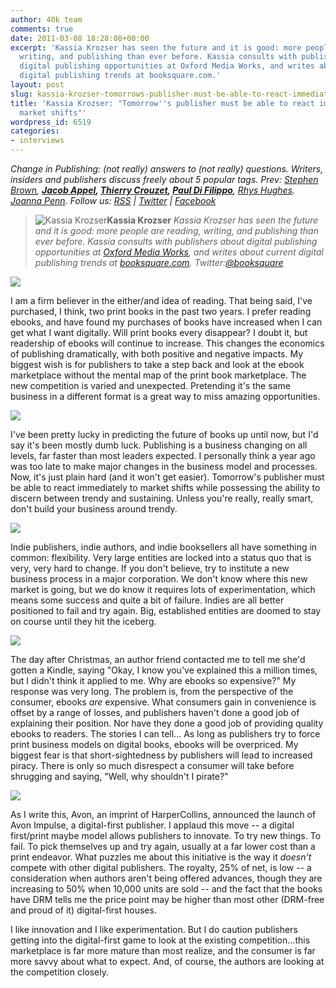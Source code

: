 ```yaml
---
author: 40k team
comments: true
date: 2011-03-08 18:28:08+00:00
excerpt: 'Kassia Krozser has seen the future and it is good: more people are reading,
  writing, and publishing than ever before. Kassia consults with publishers about
  digital publishing opportunities at Oxford Media Works, and writes about current
  digital publishing trends at booksquare.com.'
layout: post
slug: kassia-krozser-tomorrows-publisher-must-be-able-to-react-immediately-to-market-shifts
title: 'Kassia Krozser: "Tomorrow''s publisher must be able to react immediately to
  market shifts"'
wordpress_id: 6519
categories:
- interviews
---
```


_Change in Publishing: (not really) answers to (not really) questions.
Writers, insiders and publishers discuss freely about 5 popular tags.
Prev: [Stephen Brown](http://www.40kbooks.com/?p=4801), __[Jacob Appel](http://www.40kbooks.com/?p=4928), [Thierry Crouzet](http://www.40kbooks.com/?p=5086), [Paul Di Filippo](http://www.40kbooks.com/?p=5181)__, [Rhys Hughes](http://www.40kbooks.com/?p=6226). [Joanna Penn](http://www.40kbooks.com/?p=6439).
Follow us: [RSS](http://feeds.feedburner.com/40kbooks) | [Twitter](http://twitter.com/#!/40kBooks) | [Facebook](http://www.facebook.com/40kbooks)_


> ![Kassia Krozser](http://www.40kbooks.com/wp-content/uploads/kassia2-150x150.jpg)**Kassia Krozser**
_Kassia Krozser has seen the future and it is good: more people are reading, writing, and publishing than ever before. Kassia consults with publishers about digital publishing opportunities at [Oxford Media Works](http://www.toccon.com/toc2011/public/schedule/speaker/www.oxfordmediaworks.com/), and writes about current digital publishing trends at [booksquare.com](http://www.booksquare.com/).
Twitter:[@booksquare](http://twitter.com/#!/booksquare)_


[![](http://www.40kbooks.com/wp-content/uploads/tagebook.jpg)](http://www.40kbooks.com/?attachment_id=4810)

I am a firm believer in the either/and idea of reading. That being said, I've purchased, I think, two print books in the past two years. I prefer reading ebooks, and have found my purchases of books have increased when I can get what I want digitally. Will print books every disappear? I doubt it, but readership of ebooks will continue to increase. This changes the economics of publishing dramatically, with both positive and negative impacts. My biggest wish is for publishers to take a step back and look at the ebook marketplace without the mental map of the print book marketplace. The new competition is varied and unexpected. Pretending it's the same business in a different format is a great way to miss amazing opportunities.

[![](http://www.40kbooks.com/wp-content/uploads/tag-future.jpg)](http://www.40kbooks.com/?attachment_id=4815)

I've been pretty lucky in predicting the future of books up until now, but I'd say it's been mostly dumb luck. Publishing is a business changing on all levels, far faster than most leaders expected. I personally think a year ago was too late to make major changes in the business model and processes. Now, it's just plain hard (and it won't get easier). Tomorrow's publisher must be able to react immediately to market shifts while possessing the ability to discern between trendy and sustaining. Unless you're really, really smart, don't build your business around trendy.

[![](http://www.40kbooks.com/wp-content/uploads/tag-indie.jpg)](http://www.40kbooks.com/?attachment_id=4818)

Indie publishers, indie authors, and indie booksellers all have something in common: flexibility. Very large entities are locked into a status quo that is very, very hard to change. If you don't believe, try to institute a new business process in a major corporation. We don't know where this new market is going, but we do know it requires lots of experimentation, which means some success and quite a bit of failure. Indies are all better positioned to fail and try again. Big, established entities are doomed to stay on course until they hit the iceberg.

[![](http://www.40kbooks.com/wp-content/uploads/tag-prices.jpg)](http://www.40kbooks.com/?attachment_id=4821)

The day after Christmas, an author friend contacted me to tell me she'd gotten a Kindle, saying "Okay, I know you've explained this a million times, but I didn't think it applied to me. Why are ebooks so expensive?" My response was very long. The problem is, from the perspective of the consumer, ebooks _are_ expensive. What consumers gain in convenience is offset by a range of losses, and publishers haven't done a good job of explaining their position. Nor have they done a good job of providing quality ebooks to readers. The stories I can tell... As long as publishers try to force print business models on digital books, ebooks will be overpriced. My biggest fear is that short-sightedness by publishers will lead to increased piracy. There is only so much disrespect a consumer will take before shrugging and saying, "Well, why shouldn't I pirate?"

[![](http://www.40kbooks.com/wp-content/uploads/tag-innovation.jpg)](http://www.40kbooks.com/?attachment_id=4828)

As I write this, Avon, an imprint of HarperCollins, announced the launch of Avon Impulse, a digital-first publisher. I applaud this move -- a digital first/print maybe model allows publishers to innovate. To try new things. To fail. To pick themselves up and try again, usually at a far lower cost than a print endeavor. What puzzles me about this initiative is the way it _doesn't_ compete with other digital publishers. The royalty, 25% of net, is low -- a consideration when authors aren't being offered advances, though they are increasing to 50% when 10,000 units are sold -- and the fact that the books have DRM tells me the price point may be higher than most other (DRM-free and proud of it) digital-first houses.

I like innovation and I like experimentation. But I do caution publishers getting into the digital-first game to look at the existing competition...this marketplace is far more mature than most realize, and the consumer is far more savvy about what to expect. And, of course, the authors are looking at the competition closely.
